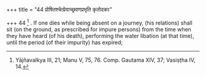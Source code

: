 +++
title = "44 प्रोषितश्चेत्प्रेयाच्छ्रवणप्रभृति कृतोदकाः"

+++
44 [^15] . If one dies while being absent on a journey, (his relations) shall sit (on the ground, as prescribed for impure persons) from the time when they have heard (of his death), performing the water libation (at that time), until the period (of their impurity) has expired;


[^15]:  Yājñavalkya III, 21; Manu V, 75, 76. Comp. Gautama XIV, 37; Vasiṣṭha IV, 14.

